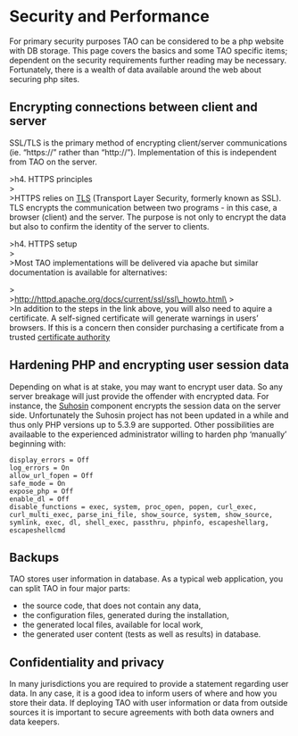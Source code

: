 <!--
author:
    - 'Thomas Garrard'
created_at: '2011-02-13 04:36:47'
updated_at: '2014-06-05 15:08:15'
tags:
    - 'Administrator Guide'
-->

Security and Performance
========================

For primary security purposes TAO can be considered to be a php website with DB storage. This page covers the basics and some TAO specific items; dependent on the security requirements further reading may be necessary. Fortunately, there is a wealth of data available around the web about securing php sites.

Encrypting connections between client and server
------------------------------------------------

SSL/TLS is the primary method of encrypting client/server communications (ie. “https://” rather than “http://”). Implementation of this is independent from TAO on the server.

\>h4. HTTPS principles\
\>\
\>HTTPS relies on [TLS](http://en.wikipedia.org/wiki/Transport_Layer_Security) (Transport Layer Security, formerly known as SSL). TLS encrypts the communication between two programs - in this case, a browser (client) and the server. The purpose is not only to encrypt the data but also to confirm the identity of the server to clients.

\>h4. HTTPS setup\
\>\
\>Most TAO implementations will be delivered via apache but similar documentation is available for alternatives:<br/>

\>\
\>http://httpd.apache.org/docs/current/ssl/ssl\_howto.html\
\>\
\>In addition to the steps in the link above, you will also need to aquire a certificate. A self-signed certificate will generate warnings in users’ browsers. If this is a concern then consider purchasing a certificate from a trusted [certificate authority](http://en.wikipedia.org/wiki/Certificate_Authority)

Hardening PHP and encrypting user session data
----------------------------------------------

Depending on what is at stake, you may want to encrypt user data. So any server breakage will just provide the offender with encrypted data. For instance, the [Suhosin](http://www.hardened-php.net/suhosin/) component encrypts the session data on the server side. Unfortunately the Suhosin project has not been updated in a while and thus only PHP versions up to 5.3.9 are supported. Other possibilities are availaable to the experienced administrator willing to harden php ‘manually’ beginning with:

    display_errors = Off
    log_errors = On
    allow_url_fopen = Off
    safe_mode = On
    expose_php = Off
    enable_dl = Off
    disable_functions = exec, system, proc_open, popen, curl_exec, curl_multi_exec, parse_ini_file, show_source, system, show_source, symlink, exec, dl, shell_exec, passthru, phpinfo, escapeshellarg, escapeshellcmd

Backups
-------

TAO stores user information in database. As a typical web application, you can split TAO in four major parts:

-   the source code, that does not contain any data,
-   the configuration files, generated during the installation,
-   the generated local files, available for local work,
-   the generated user content (tests as well as results) in database.

Confidentiality and privacy
---------------------------

In many jurisdictions you are required to provide a statement regarding user data. In any case, it is a good idea to inform users of where and how you store their data. If deploying TAO with user information or data from outside sources it is important to secure agreements with both data owners and data keepers.


